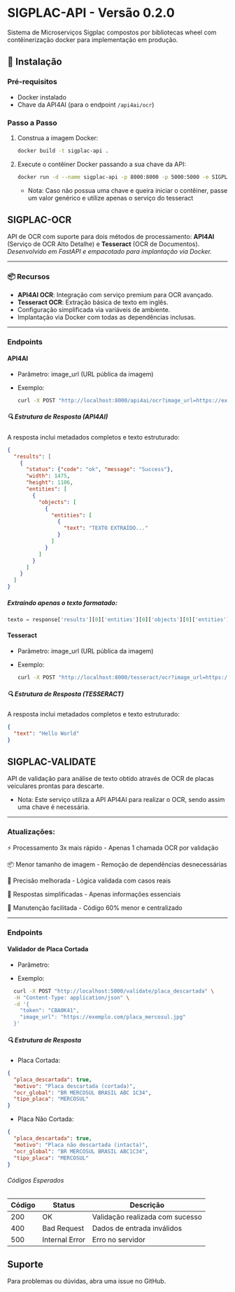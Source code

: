 # SIGPLAC-API - Versão 0.2.0

Sistema de Microserviços Sigplac compostos por bibliotecas wheel com contêinerização docker para implementação em produção. 


## 🚀 Instalação

### Pré-requisitos
- Docker instalado
- Chave da API4AI (para o endpoint `/api4ai/ocr`)

### Passo a Passo
1. Construa a imagem Docker:
   ```bash
   docker build -t sigplac-api .
    ```

2. Execute o contêiner Docker passando a sua chave da API:
   ```bash
   docker run -d --name sigplac-api -p 8000:8000 -p 5000:5000 -e SIGPLAC_API4AI_KEY="sua_chave_aqui" sigplac-api
    ```
   * Nota: Caso não possua uma chave e queira iniciar o contêiner, passe um valor genérico e utilize apenas o serviço do tesseract

## SIGPLAC-OCR

API de OCR com suporte para dois métodos de processamento: **API4AI** (Serviço de OCR Alto Detalhe) e **Tesseract** (OCR de Documentos).  
*Desenvolvido em FastAPI e empacotado para implantação via Docker.*

---

### 📦 Recursos
- **API4AI OCR**: Integração com serviço premium para OCR avançado.
- **Tesseract OCR**: Extração básica de texto em inglês.
- Configuração simplificada via variáveis de ambiente.
- Implantação via Docker com todas as dependências inclusas.

---


### Endpoints

#### API4AI

* Parâmetro: image_url (URL pública da imagem)

* Exemplo:
   ```bash
  curl -X POST "http://localhost:8000/api4ai/ocr?image_url=https://exemplo.com/imagem.png"
  ```

##### 🔍 Estrutura de Resposta (API4AI)

A resposta inclui metadados completos e texto estruturado:
```json
{
  "results": [
    {
      "status": {"code": "ok", "message": "Success"},
      "width": 1475,
      "height": 1106,
      "entities": [
        {
          "objects": [
            {
              "entities": [
                {
                  "text": "TEXTO EXTRAÍDO..."
                }
              ]
            }
          ]
        }
      ]
    }
  ]
}
```

##### Extraindo apenas o texto formatado:
```python
texto = response['results'][0]['entities'][0]['objects'][0]['entities'][0]['text']
```


#### Tesseract

* Parâmetro: image_url (URL pública da imagem)

* Exemplo:
   ```bash
  curl -X POST "http://localhost:8000/tesseract/ocr?image_url=https://exemplo.com/imagem.png"
  ```
##### 🔍 Estrutura de Resposta (TESSERACT)

A resposta inclui metadados completos e texto estruturado:
```json
{
  "text": "Hello World"
}
```
## SIGPLAC-VALIDATE

API de validação para análise de texto obtído através de OCR de placas veículares prontas para descarte.

* Nota: Este serviço utiliza a API API4AI para realizar o OCR, sendo assim uma chave é necessária. 
---

### Atualizações: 

⚡ Processamento 3x mais rápido - Apenas 1 chamada OCR por validação

📦 Menor tamanho de imagem - Remoção de dependências desnecessárias

🎯 Precisão melhorada - Lógica validada com casos reais

📝 Respostas simplificadas - Apenas informações essenciais

🔧 Manutenção facilitada - Código 60% menor e centralizado

---


### Endpoints

#### Validador de Placa Cortada

* Parâmetro:
  
* Exemplo:
```bash
  curl -X POST "http://localhost:5000/validate/placa_descartada" \
  -H "Content-Type: application/json" \
  -d '{
    "token": "CBA0K41",
    "image_url": "https://exemplo.com/placa_mercosul.jpg"
  }'
```
##### 🔍 Estrutura de Resposta 

* Placa Cortada:
```json
{
  "placa_descartada": true,
  "motivo": "Placa descartada (cortada)",
  "ocr_global": "BR MERCOSUL BRASIL ABC 1C34",
  "tipo_placa": "MERCOSUL"
}
```
* Placa Não Cortada:
```json
{
  "placa_descartada": true,
  "motivo": "Placa não descartada (intacta)",
  "ocr_global": "BR MERCOSUL BRASIL ABC1C34",
  "tipo_placa": "MERCOSUL"
}
```
###### Códigos Esperados
| Código | Status              | Descrição                          |
|--------|---------------------|------------------------------------|
| 200    | OK                  | Validação realizada com sucesso    |
| 400    | Bad Request         | Dados de entrada inválidos         |
| 500    | Internal Error      | Erro no servidor                   |

## Suporte
Para problemas ou dúvidas, abra uma issue no GitHub.


